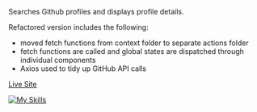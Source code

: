 Searches Github profiles and displays profile details.

Refactored version includes the following:

- moved fetch functions from context folder to separate actions folder
- fetch functions are called and global states are dispatched through individual components
- Axios used to tidy up GitHub API calls

[Live Site](https://github-profiles-ruby.vercel.app/)

[![My Skills](https://skillicons.dev/icons?i=react,tailwind)](https://skillicons.dev)

